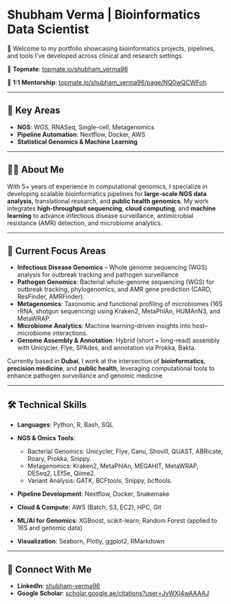 # Shubham Verma | Bioinformatics Data Scientist

🚀 Welcome to my portfolio showcasing bioinformatics projects, pipelines, and tools I’ve developed across clinical and research settings.

🔗 **Topmate**: [topmate.io/shubham_verma96](https://topmate.io/shubham_verma96)

🔗 **1:1 Mentorship**: [topmate.io/shubham_verma96/page/NQ0wQCWFoh](https://topmate.io/shubham_verma96/page/NQ0wQCWFoh)

---

## 🧬 Key Areas

- **NGS**: WGS, RNASeq, Single-cell, Metagenomics  
- **Pipeline Automation**: Nextflow, Docker, AWS  
- **Statistical Genomics & Machine Learning**

---

## 👨‍💻 About Me

With 5+ years of experience in computational genomics, I specialize in developing scalable bioinformatics pipelines for **large-scale NGS data analysis**, translational research, and **public health genomics**. My work integrates **high-throughput sequencing**, **cloud computing**, and **machine learning** to advance infectious disease surveillance, antimicrobial resistance (AMR) detection, and microbiome analytics.

---

## 🔬 Current Focus Areas

- **Infectious Disease Genomics** – Whole genome sequencing (WGS) analysis for outbreak tracking and pathogen surveillance  
- **Pathogen Genomics**: Bacterial whole-genome sequencing (WGS) for outbreak tracking, phylogenomics, and AMR gene prediction (CARD, ResFinder, AMRFinder).
- **Metagenomics**: Taxonomic and functional profiling of microbiomes (16S rRNA, shotgun sequencing) using Kraken2, MetaPhlAn, HUMAnN3, and MetaWRAP.
- **Microbiome Analytics**: Machine learning-driven insights into host–microbiome interactions.
- **Genome Assembly & Annotation**: Hybrid (short + long-read) assembly with Unicycler, Flye, SPAdes, and annotation via Prokka, Bakta.

Currently based in **Dubai**, I work at the intersection of **bioinformatics**, **precision medicine**, and **public health**, leveraging computational tools to enhance pathogen surveillance and genomic medicine

---

## 🛠️ Technical Skills

- **Languages**: Python, R, Bash, SQL  
- **NGS & Omics Tools**:
    - Bacterial Genomics: Unicycler, Flye, Canu, Shovill, QUAST, ABRicate, Roary, Prokka, Snippy.
    - Metagenomics: Kraken2, MetaPhlAn, MEGAHIT, MetaWRAP, DESeq2, LEfSe, Qiime2.
    - Variant Analysis: GATK, BCFtools, Snippy, bcftools.

- **Pipeline Development**: Nextflow, Docker, Snakemake  
- **Cloud & Compute**: AWS (Batch, S3, EC2), HPC, Git  
- **ML/AI for Genomics**: XGBoost, scikit-learn, Random Forest (applied to 16S and genomic data)  
- **Visualization**: Seaborn, Plotly, ggplot2, RMarkdown  

---

## 🔗 Connect With Me

- **LinkedIn**: [shubham-verma96](https://www.linkedin.com/in/shubham-verma96/)
- **Google Scholar**: [scholar.google.ae/citations?user=JvWXI4wAAAAJ](https://scholar.google.ae/citations?user=JvWXI4wAAAAJ&hl=en)


